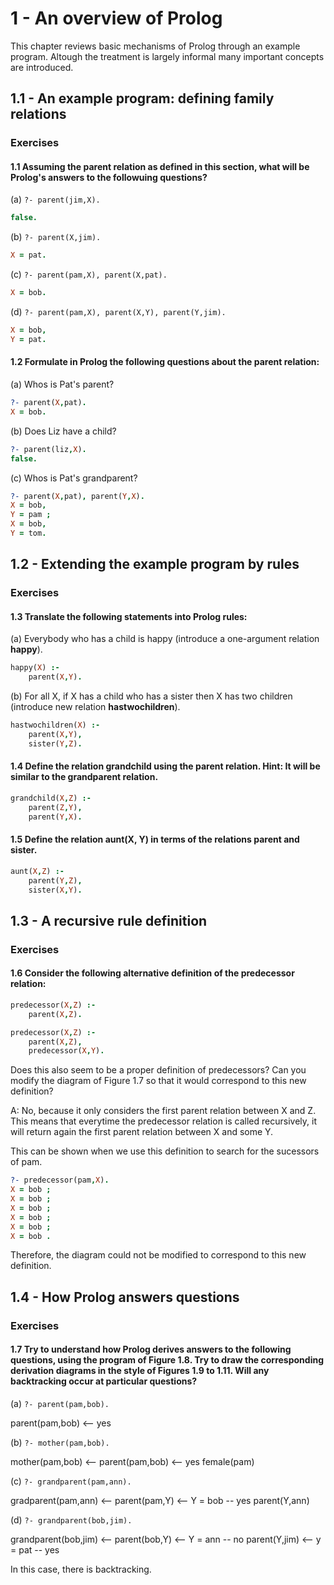# 1 - An overview of Prolog

This chapter reviews basic mechanisms of Prolog through an example program. Altough the treatment is largely informal many important concepts are introduced.

## 1.1 - An example program: defining family relations

### Exercises 

#### 1.1 Assuming the parent relation as defined in this section, what will be Prolog's answers to the followuing questions?

(a) `?- parent(jim,X).`

```prolog
false.
```

(b) `?- parent(X,jim).`

```prolog
X = pat.
```

(c) `?- parent(pam,X), parent(X,pat).`

```prolog
X = bob.
```

(d) `?- parent(pam,X), parent(X,Y), parent(Y,jim).`

```prolog
X = bob,
Y = pat.
```

#### 1.2 Formulate in Prolog the following questions about the parent relation:

(a) Whos is Pat's parent?

```prolog
?- parent(X,pat).
X = bob.
```

(b) Does Liz have a child?

```prolog
?- parent(liz,X).
false.
```

(c) Whos is Pat's grandparent?

```prolog
?- parent(X,pat), parent(Y,X).
X = bob,
Y = pam ;
X = bob,
Y = tom.
```

## 1.2 - Extending the example program by rules

### Exercises 

#### 1.3 Translate the following statements into Prolog rules:

(a) Everybody who has a child is happy (introduce a one-argument relation **happy**).

```prolog
happy(X) :-
    parent(X,Y).
```

(b) For all X, if X has a child who has a sister then X has two children (introduce new relation **hastwochildren**).

```prolog
hastwochildren(X) :-
    parent(X,Y),
    sister(Y,Z).
```

#### 1.4 Define the relation grandchild using the parent relation. Hint: It will be similar to the grandparent relation.

```prolog
grandchild(X,Z) :-
    parent(Z,Y),
    parent(Y,X).
```

#### 1.5 Define the relation aunt(X, Y) in terms of the relations parent and sister.

```prolog
aunt(X,Z) :-
    parent(Y,Z),
    sister(X,Y).
```
## 1.3 - A recursive rule definition

### Exercises 

#### 1.6 Consider the following alternative definition of the predecessor relation:

```prolog
predecessor(X,Z) :-
    parent(X,Z).

predecessor(X,Z) :-
    parent(X,Z),
    predecessor(X,Y).
```

Does this also seem to be a proper definition of predecessors? Can you modify the diagram of Figure 1.7 so that it would correspond to this new definition?

A: No, because it only considers the first parent relation between X and Z. This means that everytime the predecessor relation is called recursively, it will return again the first parent relation between X and some Y. 

This can be shown when we use this definition to search for the sucessors of pam.

```prolog
?- predecessor(pam,X).
X = bob ;
X = bob ;
X = bob ;
X = bob ;
X = bob ;
X = bob .
```

Therefore, the diagram could not be modified to correspond to this new definition.

## 1.4 - How Prolog answers questions

### Exercises

#### 1.7 Try to understand how Prolog derives answers to the following questions, using the program of Figure 1.8. Try to draw the corresponding derivation diagrams in the style of Figures 1.9 to 1.11. Will any backtracking occur at particular questions?

(a) `?- parent(pam,bob).`

parent(pam,bob) <-- yes

(b) `?- mother(pam,bob).`

mother(pam,bob) <-- parent(pam,bob) <-- yes
                    female(pam)

(c) `?- grandparent(pam,ann).`

gradparent(pam,ann) <-- parent(pam,Y) <-- Y = bob -- yes
                        parent(Y,ann) 

(d) `?- grandparent(bob,jim).`

grandparent(bob,jim) <-- parent(bob,Y) <-- Y = ann -- no
                         parent(Y,jim) <-- y = pat -- yes

In this case, there is backtracking.
